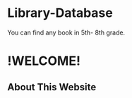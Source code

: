 # Library-Database
You can find any book in 5th- 8th grade.


<body>
  <h1>!WELCOME!</h1>
  <div id="introduction">
    <h2>About This Website</h2>
